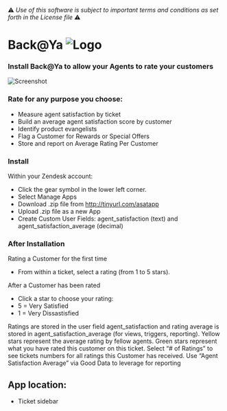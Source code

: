 :warning: *Use of this software is subject to important terms and conditions as set forth in the License file* :warning:

# Back@Ya ![Logo](https://dl.dropboxusercontent.com/u/2670385/Web/asat-logo.png)

### Install Back@Ya to allow your Agents to rate your customers

![Screenshot](https://dl.dropboxusercontent.com/u/2670385/Web/asat.png)


### Rate for any purpose you choose:
 - Measure agent satisfaction by ticket
 - Build an average agent satisfaction score by customer
 - Identify product evangelists 
 - Flag a Customer for Rewards or Special Offers
 - Store and report on Average Rating Per Customer

### Install

Within your Zendesk account:

 - Click the gear symbol in the lower left corner.
 - Select Manage Apps
 - Download .zip file from http://tinyurl.com/asatapp
 - Upload .zip file as a new App
 - Create Custom User Fields: agent_satisfaction (text) and agent_satisfaction_average (decimal)

### After Installation

Rating a Customer for the first time

 - From within a ticket, select a rating (from 1 to 5 stars).

After a Customer has been rated

 - Click a star to choose your rating:
 - 5 = Very Satisfied
 - 1 = Very Dissastisfied

Ratings are stored in the user field agent_satisfaction and rating average is stored in agent_satisfaction_average (for views, triggers, reporting).
Yellow stars represent the average rating by fellow agents. Green stars represent what you have rated this customer on this ticket.
Select “# of Ratings” to see tickets numbers for all ratings this Customer has received.
Use “Agent Satisfaction Average” via Good Data to leverage for reporting

## App location:

* Ticket sidebar
